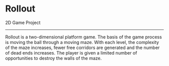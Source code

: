 # Rollout

 2D Game Project

-----------------------------------------------------------------------------------------------------------
Rollout is a two-dimensional platform game. The basis of the game process is moving the ball through a moving maze. 
With each level, the complexity of the maze increases, fewer free corridors are generated and the number of dead ends increases.
The player is given a limited number of opportunities to destroy the walls of the maze.

